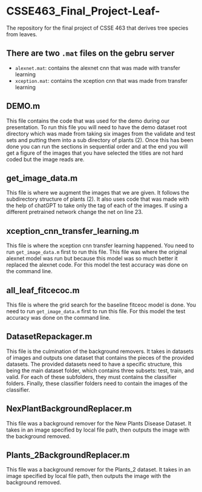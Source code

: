 # CSSE463_Final_Project-Leaf-
The repository for the final project of CSSE 463 that derives tree species from leaves.

## There are two `.mat` files on the gebru server
- `alexnet.mat`: contains the alexnet cnn that was made with transfer learning
- `xception.mat`: contains the xception cnn that was made from transfer learning


## DEMO.m
This file contains the code that was used for the demo during our presentation. To run this file you will need to have the demo dataset root directory which was made from taking six images from the validate and test sets and putting them into a sub directory of plants (2). Once this has been done you can run the sections in sequential order and at the end you will get a figure of the images that you have selected the titles are not hard coded but the image reads are.

## get_image_data.m
This file is where we augment the images that we are given. It follows the subdirectory structure of plants (2). It also uses code that was made with the help of chatGPT to take only the tag of each of the images. If using a different pretrained network change the net on line 23.

## xception_cnn_transfer_learning.m
This file is where the xception cnn transfer learning happened. You need to run `get_image_data.m` first to run this file. This file was where the original alexnet model was run but because this model was so much better it replaced the alexnet code. For this model the test accuracy was done on the command line.

## all_leaf_fitcecoc.m
This file is where the grid search for the baseline fitceoc model is done. You need to run `get_image_data.m` first to run this file. For this model the test accuracy was done on the command line.

## DatasetRepackager.m
This file is the culmination of the background removers. It takes in datasets of images and outputs one dataset that contains the pieces of the provided datasets. The provided datasets need to have a specific structure, this being the main dataset folder, which contains three subsets: test, train, and valid. For each of these subfolders, they must contains the classifier folders. Finally, these classifier folders need to contain the images of the classifier.

## NexPlantBackgroundReplacer.m
This file was a background remover for the New Plants Disease Dataset. It takes in an image specified by local file path, then outputs the image with the background removed.

## Plants_2BackgroundReplacer.m
This file was a background remover for the Plants_2 dataset. It takes in an image specified by local file path, then outputs the image with the background removed.


